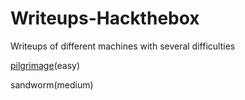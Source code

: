 # Writeups-Hackthebox
Writeups of different machines with several difficulties

[pilgrimage](https://github.com/AleHelp/Writeups-Hackthebox/blob/main/pilgrimage.md)(easy)

sandworm(medium)
